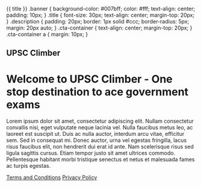 {{ title }}   .banner { background-color: #007bff; color: #fff; text-align: center; padding: 10px; } .title { font-size: 30px; text-align: center; margin-top: 20px; } .description { padding: 20px; border: 1px solid #ccc; border-radius: 5px; margin: 20px auto; } .cta-container { text-align: center; margin-top: 20px; } .cta-container a { margin: 10px; }

UPSC Climber
------------

Welcome to UPSC Climber - One stop destination to ace government exams
===========

Lorem ipsum dolor sit amet, consectetur adipiscing elit. Nullam consectetur convallis nisi, eget vulputate neque lacinia vel. Nulla faucibus metus leo, ac laoreet est suscipit ut. Duis ac nulla auctor, interdum arcu vitae, efficitur sem. Sed in consequat mi. Donec auctor, urna vel egestas fringilla, lacus risus faucibus elit, non hendrerit dui erat id ante. Nam scelerisque risus sed ligula sagittis cursus. Etiam tempor justo sit amet ultrices commodo. Pellentesque habitant morbi tristique senectus et netus et malesuada fames ac turpis egestas.

[Terms and Conditions](#) [Privacy Policy](#)
